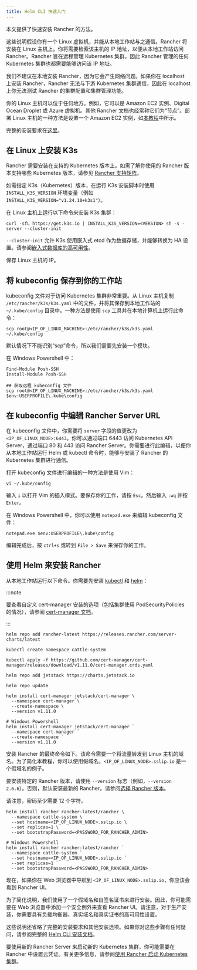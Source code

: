 ```yaml
---
title: Helm CLI 快速入门
---
```


本文提供了快速安装 Rancher 的方法。

这些说明假设你有一个 Linux 虚拟机，并能从本地工作站与之通信。Rancher 将安装在 Linux 主机上。你将需要检索该主机的 IP 地址，以便从本地工作站访问 Rancher。Rancher 旨在远程管理 Kubernetes 集群，因此 Rancher 管理的任何 Kubernetes 集群也都需要能够访问该 IP 地址。

我们不建议在本地安装 Rancher，因为它会产生网络问题。如果你在 localhost 上安装 Rancher，Rancher 无法与下游 Kubernetes 集群通信，因此在 localhost 上你无法测试 Rancher 的集群配置和集群管理功能。

你的 Linux 主机可以位于任何地方。例如，它可以是 Amazon EC2 实例、Digital Ocean Droplet 或 Azure 虚拟机。其他 Rancher 文档也经常称它们为“节点”。部署 Linux 主机的一种方法是设置一个 Amazon EC2 实例，如[本教程](../../../how-to-guides/new-user-guides/infrastructure-setup/nodes-in-amazon-ec2.md)中所示。

完整的安装要求在[这里](../../../pages-for-subheaders/installation-requirements.md)。


## 在 Linux 上安装 K3s

Rancher 需要安装在支持的 Kubernetes 版本上。如需了解你使用的 Rancher 版本支持哪些 Kubernetes 版本，请参见 [Rancher 支持矩阵](https://www.suse.com/suse-rancher/support-matrix/all-supported-versions/)。

如需指定 K3s（Kubernetes）版本，在运行 K3s 安装脚本时使用 `INSTALL_K3S_VERSION` 环境变量（例如 `INSTALL_K3S_VERSION="v1.24.10+k3s1"`）。

在 Linux 主机上运行以下命令来安装 K3s 集群：

```
curl -sfL https://get.k3s.io | INSTALL_K3S_VERSION=<VERSION> sh -s - server --cluster-init
```

`--cluster-init` 允许 K3s 使用嵌入式 etcd 作为数据存储，并能够转换为 HA 设置。请参阅[嵌入式数据库的高可用性](https://rancher.com/docs/k3s/latest/en/installation/ha-embedded/)。

保存 Linux 主机的 IP。

## 将 kubeconfig 保存到你的工作站

kubeconfig 文件对于访问 Kubernetes 集群非常重要。从 Linux 主机复制 `/etc/rancher/k3s/k3s.yaml` 中的文件，并将其保存到本地工作站的 `~/.kube/config` 目录中。一种方法是使用 `scp` 工具并在本地计算机上运行此命令：

<Tabs>
<TabItem value="Mac 和 Linux">

```
scp root@<IP_OF_LINUX_MACHINE>:/etc/rancher/k3s/k3s.yaml ~/.kube/config
```

</TabItem>
<TabItem value="Windows">

默认情况下不能识别“scp”命令，所以我们需要先安装一个模块。

在 Windows Powershell 中：

```
Find-Module Posh-SSH
Install-Module Posh-SSH

## 获取远程 kubeconfig 文件
scp root@<IP_OF_LINUX_MACHINE>:/etc/rancher/k3s/k3s.yaml $env:USERPROFILE\.kube\config
```

</TabItem>
</Tabs>

## 在 kubeconfig 中编辑 Rancher Server URL

在 kubeconfig 文件中，你需要将 `server` 字段的值更改为 `<IP_OF_LINUX_NODE>:6443`。你可以通过端口 6443 访问 Kubernetes API Server，通过端口 80 和 443 访问 Rancher Server。你需要进行此编辑，以便你从本地工作站运行 Helm 或 kubectl 命令时，能够与安装了 Rancher 的 Kubernetes 集群进行通信。

<Tabs>
<TabItem value="Mac 和 Linux">

打开 kubeconfig 文件进行编辑的一种方法是使用 Vim：

```
vi ~/.kube/config
```

输入 `i` 以打开 Vim 的插入模式。要保存你的工作，请按 `Esc`。然后输入 `:wq` 并按 `Enter`。


</TabItem>
<TabItem value="Windows">

在 Windows Powershell 中，你可以使用 `notepad.exe` 来编辑 kubeconfig 文件：

```
notepad.exe $env:USERPROFILE\.kube\config
```

编辑完成后，按 `ctrl+s` 或转到 `File > Save` 来保存你的工作。

</TabItem>
</Tabs>

## 使用 Helm 来安装 Rancher

从本地工作站运行以下命令。你需要先安装 [kubectl](https://kubernetes.io/docs/tasks/tools/#kubectl) 和 [helm](https://helm.sh/docs/intro/install/)：

:::note

要查看自定义 cert-manager 安装的选项（包括集群使用 PodSecurityPolicies 的情况），请参阅 [cert-manager 文档](https://artifacthub.io/packages/helm/cert-manager/cert-manager#configuration)。

:::

```
helm repo add rancher-latest https://releases.rancher.com/server-charts/latest

kubectl create namespace cattle-system

kubectl apply -f https://github.com/cert-manager/cert-manager/releases/download/v1.11.0/cert-manager.crds.yaml

helm repo add jetstack https://charts.jetstack.io

helm repo update

helm install cert-manager jetstack/cert-manager \
  --namespace cert-manager \
  --create-namespace \
  --version v1.11.0

# Windows Powershell
helm install cert-manager jetstack/cert-manager `
  --namespace cert-manager `
  --create-namespace `
  --version v1.11.0
```

安装 Rancher 的最终命令如下。该命令需要一个将流量转发到 Linux 主机的域名。为了简化本教程，你可以使用假域名。`<IP_OF_LINUX_NODE>.sslip.io` 是一个假域名的例子。

要安装特定的 Rancher 版本，请使用 `--version` 标志（例如，`--version 2.6.6`）。否则，默认安装最新的 Rancher。请参阅[选择 Rancher 版本](../../installation-and-upgrade/resources/choose-a-rancher-version.md)。

请注意，密码至少需要 12 个字符。

```
helm install rancher rancher-latest/rancher \
  --namespace cattle-system \
  --set hostname=<IP_OF_LINUX_NODE>.sslip.io \
  --set replicas=1 \
  --set bootstrapPassword=<PASSWORD_FOR_RANCHER_ADMIN>

# Windows Powershell
helm install rancher rancher-latest/rancher `
  --namespace cattle-system `
  --set hostname=<IP_OF_LINUX_NODE>.sslip.io `
  --set replicas=1 `
  --set bootstrapPassword=<PASSWORD_FOR_RANCHER_ADMIN>
```

现在，如果你在 Web 浏览器中导航到 `<IP_OF_LINUX_NODE>.sslip.io`，你应该会看到 Rancher UI。

为了简化说明，我们使用了一个假域名和自签名证书来进行安装。因此，你可能需要在 Web 浏览器中添加一个安全例外来查看 Rancher UI。请注意，对于生产安装，你需要具有负载均衡器、真实域名和真实证书的高可用性设置。

这些说明还省略了完整的安装要求和其他安装选项。如果你对这些步骤有任何疑问，请参阅完整的 [Helm CLI 安装文档](../../../pages-for-subheaders/install-upgrade-on-a-kubernetes-cluster.md)。

要使用新的 Rancher Server 来启动新的 Kubernetes 集群，你可能需要在 Rancher 中设置云凭证。有关更多信息，请参阅[使用 Rancher 启动 Kubernetes 集群](../../../pages-for-subheaders/launch-kubernetes-with-rancher.md)。
